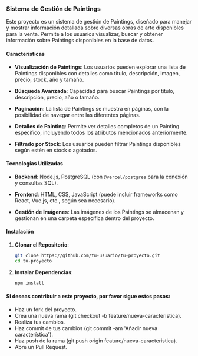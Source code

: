 ### Sistema de Gestión de Paintings

Este proyecto es un sistema de gestión de Paintings, diseñado para manejar y mostrar información detallada sobre diversas obras de arte disponibles para la venta. Permite a los usuarios visualizar, buscar y obtener información sobre Paintings disponibles en la base de datos.

#### Características

- **Visualización de Paintings**: Los usuarios pueden explorar una lista de Paintings disponibles con detalles como título, descripción, imagen, precio, stock, año y tamaño.
  
- **Búsqueda Avanzada**: Capacidad para buscar Paintings por título, descripción, precio, año o tamaño.

- **Paginación**: La lista de Paintings se muestra en páginas, con la posibilidad de navegar entre las diferentes páginas.

- **Detalles de Painting**: Permite ver detalles completos de un Painting específico, incluyendo todos los atributos mencionados anteriormente.

- **Filtrado por Stock**: Los usuarios pueden filtrar Paintings disponibles según estén en stock o agotados.

#### Tecnologías Utilizadas

- **Backend**: Node.js, PostgreSQL (con `@vercel/postgres` para la conexión y consultas SQL).

- **Frontend**: HTML, CSS, JavaScript (puede incluir frameworks como React, Vue.js, etc., según sea necesario).

- **Gestión de Imágenes**: Las imágenes de los Paintings se almacenan y gestionan en una carpeta específica dentro del proyecto.

#### Instalación

1. **Clonar el Repositorio**:

   ```bash
   git clone https://github.com/tu-usuario/tu-proyecto.git
   cd tu-proyecto


2. **Instalar Dependencias**:

    ```bash
    npm install

#### Si deseas contribuir a este proyecto, por favor sigue estos pasos:

- Haz un fork del proyecto.
- Crea una nueva rama (git checkout -b feature/nueva-caracteristica).
- Realiza tus cambios.
- Haz commit de tus cambios (git commit -am 'Añadir nueva característica').
- Haz push de la rama (git push origin feature/nueva-caracteristica).
- Abre un Pull Request.